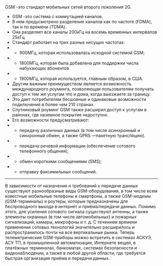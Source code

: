 GSM -это  стандарт  мобильных  сетей  второго  поколения  2G. 


- GSM -это система с коммутацией каналов. 
- В  нем предусмотрено разделение каналов как по частоте (FDMA), так и по времени (TDMA).
- Она разделяет все каналы 200кГц на восемь временных интервалов 25кГц. 
- Стандарт работает на трех разных несущих частотах: 
- - 900МГц, которая использовалась исходной системой GSM; 
- - 1800МГц,  которая  была  добавлена  для  поддержки  числа  набухающих абонентов
- - 1900МГц, которая используется, главным образом, в США. 
- Другим  важным  преимуществом  является  возможность  международного роуминга, позволяющая пользователям получать доступ к тем же услугам что и дома, когда выезжаете за границу. 
- Это дает потребителям бесшовные и одинаковые возможности подключения в более чем 210 странах. 
- Спутниковый роуминг GSM также расширил доступ к услугам в районах, где наземное покрытие недоступно.
- Его возможности предусматривают:
- - передачу  различных  данных  (в  том  числе  асинхронный  и  синхронный обмен, а также GPRS —пакетную трансляцию).
- - передачу  речевой  информации  (обеспечение  сотового  телефонного общения);
- - обмен короткими сообщениями (SMS);
- - отправку факсимильных сообщений.

---

В зависимости от назначения и требований к передаче данных существуют разнообразные  виды  GSM-оборудования,  в  том  числе  всем  известные мобильные телефоны и смартфоны, а также GSM-модемы (GSM-терминалы) и роутеры, которые предназначены для беспроводного выхода в интернет и приёма/передачи  данных.  Помимо  этого,  для  усиления  сотового  сигнала существуют  антенны,  а  также  элементы  охранных  (в  том  числе автомобильных)  и пожарных  сигнализаций,  камеры,  микрофоны  и  т.  д.  С течением времени применения сотовых технологий значительно расширилось и  распространилось  почти  на  все  вертикальные  рынки.  Теперь телеметрические GSM-приборы можно встретить в системах АСКУЭ, АСУ ТП,  в  промышленной  автоматизации,  Интернете  вещей,  в  платёжных терминалах, банкоматах, системах безопасности и видеонаблюдении, а также в  любой  другой  области,  где  требуется  быстрая  организация  приёма  и передачи данных.
